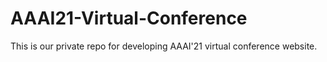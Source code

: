 # AAAI21-Virtual-Conference
This is our private repo for developing AAAI'21 virtual conference website. 
